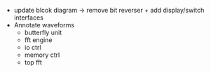  - update blcok diagram ->  remove bit reverser + add display/switch interfaces
  - Annotate waveforms
    - butterfly unit
    - fft engine
    - io ctrl
    - memory ctrl
    - top fft 